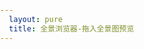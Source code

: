 ```yaml
---
  layout: pure
  title: 全景浏览器-拖入全景图预览
---
```


<link rel="stylesheet" href="/resource/2022/pannellum.css"/>

<style>

body,html{
  height: 100%;
  margin: 0;
  padding: 0;
  
}
#panorama {
  width: 100%;
  height: 100%;
}
div.pnlm-tooltip span{
  visibility:visible;
}
</style>
<script src="/resource/2022/pannellum.js"></script>
<link rel="stylesheet" href="/resource/2022/pannellum.css"/>
<div id="panorama"></div>
<script src="/resource/2022/0811_para_viewer.js"></script>
